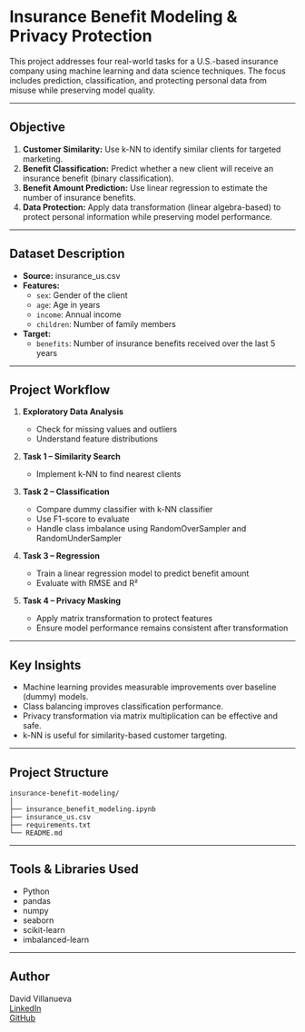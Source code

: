 #  Insurance Benefit Modeling & Privacy Protection

This project addresses four real-world tasks for a U.S.-based insurance company using machine learning and data science techniques. The focus includes prediction, classification, and protecting personal data from misuse while preserving model quality.

---

##  Objective

1. **Customer Similarity:** Use k-NN to identify similar clients for targeted marketing.
2. **Benefit Classification:** Predict whether a new client will receive an insurance benefit (binary classification).
3. **Benefit Amount Prediction:** Use linear regression to estimate the number of insurance benefits.
4. **Data Protection:** Apply data transformation (linear algebra-based) to protect personal information while preserving model performance.

---

##  Dataset Description

- **Source:** insurance_us.csv
- **Features:**
  - `sex`: Gender of the client
  - `age`: Age in years
  - `income`: Annual income
  - `children`: Number of family members
- **Target:**
  - `benefits`: Number of insurance benefits received over the last 5 years

---

##  Project Workflow

1. **Exploratory Data Analysis**
   - Check for missing values and outliers
   - Understand feature distributions

2. **Task 1 – Similarity Search**
   - Implement k-NN to find nearest clients

3. **Task 2 – Classification**
   - Compare dummy classifier with k-NN classifier
   - Use F1-score to evaluate
   - Handle class imbalance using RandomOverSampler and RandomUnderSampler

4. **Task 3 – Regression**
   - Train a linear regression model to predict benefit amount
   - Evaluate with RMSE and R²

5. **Task 4 – Privacy Masking**
   - Apply matrix transformation to protect features
   - Ensure model performance remains consistent after transformation

---

##  Key Insights

- Machine learning provides measurable improvements over baseline (dummy) models.
- Class balancing improves classification performance.
- Privacy transformation via matrix multiplication can be effective and safe.
- k-NN is useful for similarity-based customer targeting.

---

##  Project Structure

```
insurance-benefit-modeling/
│
├── insurance_benefit_modeling.ipynb
├── insurance_us.csv
├── requirements.txt
└── README.md
```
---

##  Tools & Libraries Used

- Python
- pandas
- numpy
- seaborn
- scikit-learn
- imbalanced-learn

---

##  Author

David Villanueva  
[LinkedIn](https://www.linkedin.com/in/david-villanueva-59659727)  
[GitHub](https://github.com/lolapaul)
